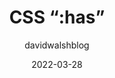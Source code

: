 ---
author: davidwalshblog
date: 2022-03-28
permalink: false
tags:
  - css
  - selectors
target_url: https://davidwalsh.name/css-has
title: CSS “:has”
---
